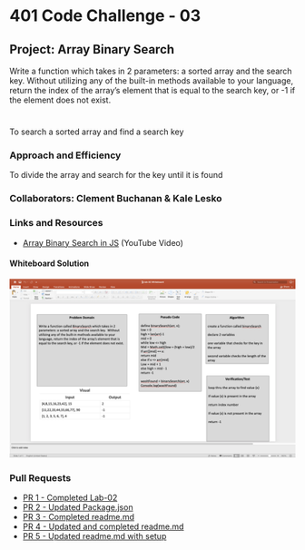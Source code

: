 # 401 Code Challenge - 03

## Project: Array Binary Search

Write a function which takes in 2 parameters: a sorted array and the search key. Without utilizing any of the built-in methods available to your language, return the index of the array’s element that is equal to the search key, or -1 if the element does not exist.

# 

To search a sorted array and find a search key

### Approach and Efficiency

To divide the array and search for the key until it is found

### Collaborators: Clement Buchanan & Kale Lesko

### Links and Resources

- [Array Binary Search in JS](https://youtu.be/92e5Ih4Chbk) (YouTube Video)


#### Whiteboard Solution

![Whiteboard Solution](/images/array-Binary-Search.png)


### Pull Requests

- [PR 1 - Completed Lab-02](https://github.com/ClementBuchanan/basic-express-server/pull/1)
- [PR 2 - Updated Package.json](https://github.com/ClementBuchanan/basic-express-server/pull/2)
- [PR 3 - Completed readme.md](https://github.com/ClementBuchanan/basic-express-server/pull/3)
- [PR 4 - Updated and completed readme.md](https://github.com/ClementBuchanan/basic-express-server/pull/4)
- [PR 5 - Updated readme.md with setup](https://github.com/ClementBuchanan/basic-express-server/pull/5)
